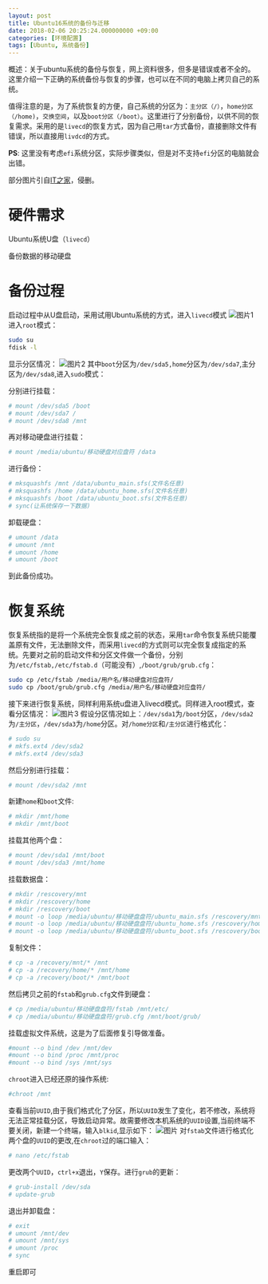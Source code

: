 ```yaml
---
layout: post
title: Ubuntu16系统的备份与迁移
date: 2018-02-06 20:25:24.000000000 +09:00
categories: [环境配置]
tags: [Ubuntu, 系统备份]
---
```

概述：关于ubuntu系统的备份与恢复，网上资料很多，但多是错误或者不全的。这里介绍一下正确的系统备份与恢复的步骤，也可以在不同的电脑上拷贝自己的系统。

值得注意的是，为了系统恢复的方便，自己系统的分区为：`主分区（/）`，`home分区（/home)`，`交换空间`，以及`boot分区（/boot）`。这里进行了分别备份，以供不同的恢复需求。采用的是`livecd`的恢复方式，因为自己用`tar`方式备份，直接删除文件有错误，所以直接用`livdcd`的方式。

**PS**: 这里没有考虑`efi`系统分区，实际步骤类似，但是对不支持`efi`分区的电脑就会出错。

部分图片引自[IT之家][address_IT之家]，侵删。

# 硬件需求
Ubuntu系统U盘（`livecd`）

备份数据的移动硬盘

# 备份过程
启动过程中从U盘启动，采用试用Ubuntu系统的方式，进入`livecd`模式
![图片1][图片1]
进入`root`模式：
```sh
sudo su
fdisk -l
```
显示分区情况：
![图片2][图片2]
其中`boot`分区为`/dev/sda5,home`分区为`/dev/sda7`,主分区为`/dev/sda8`,进入`sudo`模式：

分别进行挂载：
```sh
# mount /dev/sda5 /boot
# mount /dev/sda7 /
# mount /dev/sda8 /mnt
```
再对移动硬盘进行挂载：
```sh
# mount /media/ubuntu/移动硬盘对应盘符 /data
```
进行备份：
```sh
# mksquashfs /mnt /data/ubuntu_main.sfs(文件名任意)
# mksquashfs /home /data/ubuntu_home.sfs(文件名任意)
# mksquashfs /boot /data/ubuntu_boot.sfs(文件名任意)
# sync(让系统保存一下数据)
```
卸载硬盘：
```sh
# umount /data
# umount /mnt
# umount /home
# umount /boot
```
到此备份成功。

# 恢复系统
恢复系统指的是将一个系统完全恢复成之前的状态，采用`tar`命令恢复系统只能覆盖原有文件，无法删除文件，而采用`livecd`的方式则可以完全恢复成指定的系统。先要对之前的启动文件和分区文件做一个备份，分别为`/etc/fstab,/etc/fstab.d`（可能没有）,`/boot/grub/grub.cfg`：
```sh
sudo cp /etc/fstab /media/用户名/移动硬盘对应盘符/
sudo cp /boot/grub/grub.cfg /media/用户名/移动硬盘对应盘符/
```
接下来进行恢复系统，同样利用系统u盘进入livecd模式。同样进入root模式，查看分区情况：
![图片3][图片3]
假设分区情况如上：`/dev/sda1`为`/boot`分区，`/dev/sda2`为`/主分区`，`/dev/sda3`为`/home`分区。对`/home分区`和`/主分区`进行格式化：
```sh
# sudo su
# mkfs.ext4 /dev/sda2
# mkfs.ext4 /dev/sda3
```
然后分别进行挂载：
```sh
# mount /dev/sda2 /mnt
```
新建`home`和`boot`文件:
```sh
# mkdir /mnt/home
# mkdir /mnt/boot
```
挂载其他两个盘：
```sh
# mount /dev/sda1 /mnt/boot
# mount /dev/sda3 /mnt/home
```
挂载数据盘：
```sh
# mkdir /rescovery/mnt
# mkdir /rescovery/home
# mkdir /rescovery/boot
# mount -o loop /media/ubuntu/移动硬盘盘符/ubuntu_main.sfs /rescovery/mnt
# mount -o loop /media/ubuntu/移动硬盘盘符/ubuntu_home.sfs /rescovery/home
# mount -o loop /media/ubuntu/移动硬盘盘符/ubuntu_boot.sfs /rescovery/boot\
```
复制文件：
```sh
# cp -a /recovery/mnt/* /mnt
# cp -a /recovery/home/* /mnt/home
# cp -a /recovery/boot/* /mnt/boot
```
然后拷贝之前的`fstab`和`grub.cfg`文件到硬盘：
```sh
# cp /media/ubuntu/移动硬盘盘符/fstab /mnt/etc/
# cp /media/ubuntu/移动硬盘盘符/grub.cfg /mnt/boot/grub/
```
挂载虚拟文件系统，这是为了后面修复引导做准备。
```sh
#mount --o bind /dev /mnt/dev
#mount --o bind /proc /mnt/proc
#mount --o bind /sys /mnt/sys
```
`chroot`进入已经还原的操作系统:
```sh
#chroot /mnt
```
查看当前`UUID`,由于我们格式化了分区，所以`UUID`发生了变化，若不修改，系统将无法正常挂载分区，导致启动异常。故需要修改本机系统的`UUID`设置,当前终端不要关闭，新建一个终端，输入`blkid`,显示如下：
![图片][图片4]
对`fstab`文件进行格式化两个盘的`UUID`的更改,在`chroot`过的端口输入：
```sh
# nano /etc/fstab
```
更改两个`UUID`，`ctrl+x`退出，`Y`保存。进行`grub`的更新：
```sh
# grub-install /dev/sda
# update-grub
```
退出并卸载盘：
```sh
# exit
# umount /mnt/dev
# umount /mnt/sys
# umount /proc
# sync
```
重启即可





[address_IT之家]: https://www.ithome.com/
[图片1]: https://cdn.jsdelivr.net/gh/ZhengWG/Imgs_blog/Ubuntu16%E7%B3%BB%E7%BB%9F%E7%9A%84%E5%A4%87%E4%BB%BD%E4%B8%8E%E8%BF%81%E7%A7%BB/1.jpg
[图片2]: https://cdn.jsdelivr.net/gh/ZhengWG/Imgs_blog/Ubuntu16%E7%B3%BB%E7%BB%9F%E7%9A%84%E5%A4%87%E4%BB%BD%E4%B8%8E%E8%BF%81%E7%A7%BB/2.png
[图片3]: https://cdn.jsdelivr.net/gh/ZhengWG/Imgs_blog/Ubuntu16%E7%B3%BB%E7%BB%9F%E7%9A%84%E5%A4%87%E4%BB%BD%E4%B8%8E%E8%BF%81%E7%A7%BB/3.jpg
[图片4]: https://cdn.jsdelivr.net/gh/ZhengWG/Imgs_blog/Ubuntu16%E7%B3%BB%E7%BB%9F%E7%9A%84%E5%A4%87%E4%BB%BD%E4%B8%8E%E8%BF%81%E7%A7%BB/4.jpg
